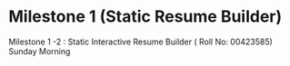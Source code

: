 #  Milestone 1 (Static Resume Builder)
 Milestone 1 -2 : Static Interactive Resume Builder ( Roll No: 00423585) Sunday Morning
